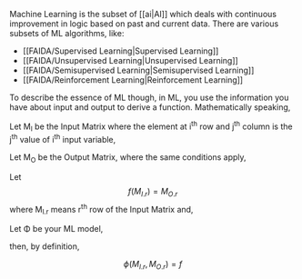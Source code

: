 Machine Learning is the subset of [[ai|AI]] which deals with continuous improvement in logic based on past and current data. 
There are various subsets of ML algorithms, like:

  - [[FAIDA/Supervised Learning|Supervised Learning]]
  - [[FAIDA/Unsupervised Learning|Unsupervised Learning]]
  - [[FAIDA/Semisupervised Learning|Semisupervised Learning]]
  - [[FAIDA/Reinforcement Learning|Reinforcement Learning]]

To describe the essence of ML though, in ML, you use the information you have about input and output to derive a function. 
Mathematically speaking, 

Let M<sub>I</sub> be the Input Matrix where the element at i<sup>th</sup> row and j<sup>th</sup> column is the j<sup>th</sup> value of i<sup>th</sup> input variable,

Let M<sub>O</sub> be the Output Matrix, where the same conditions apply,

Let $$f(M_{I.r}) = M_{O.r}$$where M<sub>I.r</sub> means r<sup>th</sup> row of the Input Matrix and, 

Let &Phi; be your ML model, 

then, by definition,

$$\phi(M_{I.r}, M_{O.r}) = f$$
